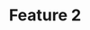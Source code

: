 ---
image: /assets/Images/product_samples/spa.jpg
title: Feature 2
link: /assets/Images/product_samples/spa.jpg
number: 2
---